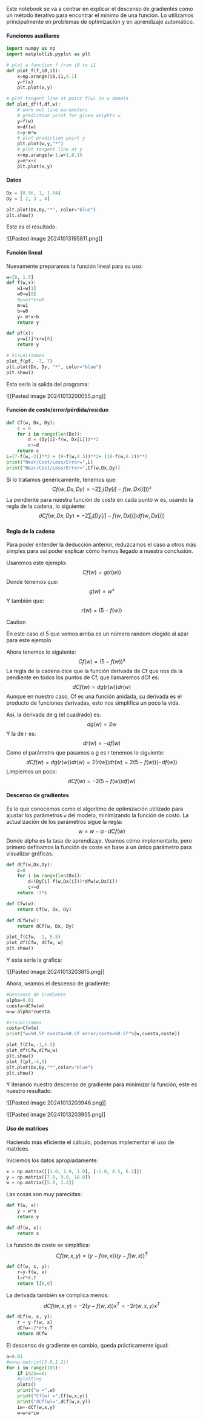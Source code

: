Este notebook se va a centrar en explicar el descenso de gradientes como un método iterativo para encontrar el mínimo de una función. Lo utilizamos principalmente en problemas de optimización y en aprendizaje automático.

#### Funciones auxiliares

``` python
import numpy as np
import matplotlib.pyplot as plt

# plot a function f from i0 to i1
def plot_f(f,i0,i1):
	x=np.arange(i0,i1,0.1)
	y=f(x)
	plt.plot(x,y)

# plot tangent line at point f(w) in w domain
def plot_df(f,df,w):
	# work out line parameters
	# prediction point for given weights w
	y=f(w)
	m=df(w)
	c=y-m*w
	# plot prediction point y
	plt.plot(w,y,"*")
	# plot tangent line at y
	x=np.arange(w-1,w+1,0.1)
	y=m*x+c
	plt.plot(x,y)
```

#### Datos

``` python
Dx = [0.96, 1, 1.04]
Dy = [ 2, 3 , 4]

plt.plot(Dx,Dy,"*", color="blue")
plt.show()
```

Este es el resultado:

![[Pasted image 20241013195811.png]]

#### Función lineal

Nuevamente preparamos la función lineal para su uso:

``` python
w=[8, 1.5]
def f(w,x):
	w1=w[1]
	w0=w[0]
	#y=w1*x+w0
	m=w1
	b=w0
	y= m*x+b
	return y

def pf(x):
	y=w[1]*x+w[0]
	return y

# Visualizamos
plot_f(pf, -7, 7)
plt.plot(Dx, Dy, "*", color="blue")
plt.show()
```

Esta sería la salida del programa:

![[Pasted image 20241013200055.png]]

#### Función de coste/error/pérdida/residuo

``` python
def Cf(w, Dx, Dy):
	c = 0 
	for i in range(len(Dx)):
		d = (Dy[i]-f(w, Dx[i]))**2
		c+=d
	return c
L=(7-f(w,-2))**2 + (9-f(w,4.5))**2+ (18-f(w,6.2))**2
print("Near/Cost/Loss/Error=",L)
print("Near/Cost/Loss/Error=",Cf(w,Dx,Dy))
```

Si lo tratamos genéricamente, tenemos que:
$$Cf(w, Dx, Dy)=-2\sum_i(Dy[i]-f(w, Dx[i]))²$$
La pendiente para nuestra función de coste en cada punto w es, usando la regla de la cadena, lo siguiente:
$$dCf(w, Dx, Dy)=-2\sum_i(Dy[i]-f(w,Dx[i])df(w,Dx[i])$$
#### Regla de la cadena

Para poder entender la deducción anterior, reduzcamos el caso a otros más simples para así poder explicar cómo hemos llegado a nuestra conclusión.

Usaremos este ejemplo:
$$Cf(w)=g(r(w))$$
Donde tenemos que:
$$g(w)=w²$$
Y también que:
$$r(w)=(5-f(w))$$
>[!CAUTION] 
>En este caso el 5 que vemos arriba es un número random elegido al azar para este ejemplo

Ahora tenemos lo siguiente:
$$Cf(w)=(5-f(w))²$$
La regla de la cadena dice que la función derivada de Cf que nos da la pendiente en todos los puntos de Cf, que llamaremos dCf es:
$$dCf(w)=dg(r(w))dr(w)$$
Aunque en nuestro caso, Cf es una función anidada, su derivada es el producto de funciones derivadas, esto nos simplifica un poco la vida.

Así, la derivada de g (el cuadrado) es:
$$dg(w)=2w$$
Y la de r es:
$$dr(w)=-df(w)$$
Como el parámetro que pasamos a g es r tenemos lo siguiente:
$$dCf(w)=dg(r(w))dr(w)=2(r(w))dr(w)=2(5-f(w))(-df(w))$$
Limpiemos un poco:
$$dCf(w)=-2(5-f(w))df(w)$$
#### Descenso de gradientes

Es lo que conocemos como el algoritmo de optimización utilizado para ajustar los parámetros `w` del modelo, minimizando la función de costo. La actualización de los parámetros sigue la regla:
$$w=w-\alpha·dCf(w)$$
Donde alpha es la tasa de aprendizaje. Veamos cómo implementarlo, pero primero definamos la función de coste en base a un único parámetro para visualizar gráficas.

``` python
def dCf(w,Dx,Dy):
	c=0
	for i in range(len(Dx)):
		d=(Dy[i]-f(w,Dx[i]))*dfw(w,Dx[i])
		c+=d
	return -2*c

def Cfw(w):
	return Cf(w, Dx, Dy)

def dCfw(w):
	return dCf(w, Dx, Dy)

plot_f(Cfw, -1, 5.5)
plot_df(Cfw, dCfw, w)
plt.show()
```

Y esta sería la gráfica:

![[Pasted image 20241013203815.png]]

Ahora, veamos el descenso de gradiente:

``` python
#Descenso de Gradiente
alpha=0.01
cuesta=dCfw(w)
w=w-alpha*cuesta

#Visualizamos
coste=Cfw(w)
print("w=%0.5f cuesta=%0.5f error/coste=%0.5f"%(w,cuesta,coste))

plot_f(Cfw,-1,5.5)
plot_df(Cfw,dCfw,w)
plt.show()
plot_f(pf,-4,8)
plt.plot(Dx,Dy,"*",color="blue")
plt.show()
```

Y iterando nuestro descenso de gradiente para minimizar la función, este es nuestro resultado:

![[Pasted image 20241013203946.png]]

![[Pasted image 20241013203955.png]]

#### Uso de matrices

Haciendo más eficiente el cálculo, podemos implementar el uso de matrices.

Iniciemos los datos apropiadamente:

``` python
x = np.matrix([[1.0, 1.0, 1.0], [-2.0, 4.5, 6.2]])
y = np.matrix([7.0, 9.0, 18.0])
w = np.matrix([5.0, 1.2])
```

Las cosas son muy parecidas:

``` python
def f(w, x):
	y = w*x
	return y

def df(w, x):
	return x
```

La función de coste se simplifica:
$$Cf(w, x, y)=(y-f(w,x))(y-f(w,x))^T$$
``` python
def Cf(w, x, y):
	r=y-f(w, x)
	l=r*r.T
	return l[0,0]
```

La derivada también se complica menos:
$$dCf(w, x, y)=-2(y-f(w, x))x^T=-2r(w, x, y)x^T$$
``` python
def dCf(w, x, y):
	r = y-f(w, x)
	dCfw=-2*r*x.T
	return dCfw
```

El descenso de gradiente en cambio, queda prácticamente igual:

``` python
a=0.01
#w=np.matrix([5.0,1.2])
for i in range(101):
	if i%25==0:
	#plotting
	plots()
	print("w =",w)
	print("Cf(w) =",Cf(w,x,y))
	print("dCf(w)=",dCf(w,x,y))
	iw=-dCf(w,x,y)
	w=w+a*iw
```

